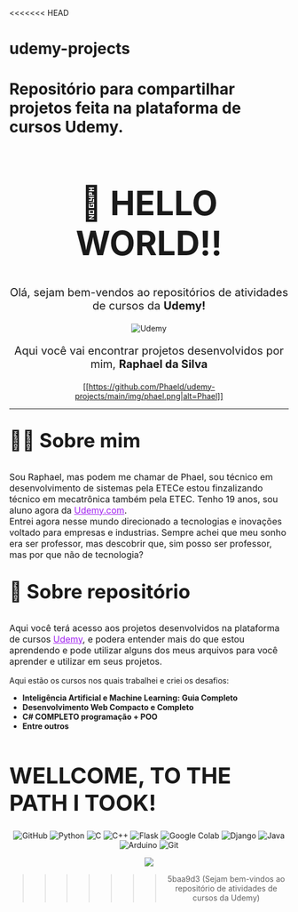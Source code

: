<<<<<<< HEAD
# udemy-projects
Repositório para compartilhar projetos feita na plataforma de cursos Udemy.
=======
<center>
<h1 style='font-size:60px;'>👋  HELLO WORLD!! </h1>

<p style="font-size:20px;">Olá, sejam bem-vendos ao repositórios de atividades de cursos da <b>Udemy!</b></p>

<img src="https://assets.bitdegree.org/online-learning-platforms/storage/media/udemy-logo-big.o.png?tr=w-250" alt="Udemy">

<p style="font-size:20px;">Aqui você vai encontrar projetos desenvolvidos por mim, <b>Raphael da Silva</b></p>

[[https://github.com/Phaeld/udemy-projects/main/img/phael.png|alt=Phael]]

</center>

<hr>

<p style="font-size:35px;"><b>🧑‍💻 Sobre mim</b></p>

<p style="font-size:16px;">
Sou Raphael, mas podem me chamar de Phael, sou técnico em desenvolvimento de sistemas pela ETECe estou finzalizando técnico em mecatrônica também pela ETEC.
Tenho 19 anos, sou aluno agora da <a href='udemy.com' style='color:#A020F0'>Udemy.com<a>. <br>
Entrei agora nesse mundo direcionado a tecnologias e inovações voltado para empresas e industrias. Sempre achei que meu sonho era ser professor, mas descobrir que, sim posso ser professor, mas por que não de tecnologia?
</p>

<p style="font-size:35px;"><b>📓 Sobre repositório</b></p>

<p style="font-size:16px;">
Aqui você terá acesso aos projetos desenvolvidos na plataforma de cursos <a href='udemy.com' style='color:#A020F0'>Udemy<a>, e podera entender mais do que estou aprendendo e pode utilizar alguns dos meus arquivos para você aprender e utilizar em seus projetos.

Aqui estão os cursos nos quais trabalhei e criei os desafios:

-  **Inteligência Artificial e Machine Learning: Guia Completo**
- **Desenvolvimento Web Compacto e Completo**
- **C# COMPLETO programação + POO**
- **Entre outros**
</p>

<h1 style='font-size:40px;'>WELLCOME, TO THE PATH I TOOK!</h1>
<center>
 <p align="center">
  <img src="https://img.shields.io/badge/GitHub-100000?style=for-the-badge&logo=github&logoColor=white" alt="GitHub">
  <img src="https://img.shields.io/badge/Python-14354C?style=for-the-badge&logo=python&logoColor=white" alt="Python">
  <img src="https://img.shields.io/badge/C-00599C?style=for-the-badge&logo=c&logoColor=white" alt="C">
  <img src="https://img.shields.io/badge/C%2B%2B-00599C?style=for-the-badge&logo=c%2B%2B&logoColor=white" alt="C++">
  <img src="https://img.shields.io/badge/Flask-000000?style=for-the-badge&logo=flask&logoColor=white" alt="Flask">
  <img src="https://img.shields.io/badge/Colab-F9AB00?style=for-the-badge&logo=googlecolab&color=525252" alt="Google Colab">
  <img src="https://img.shields.io/badge/Django-092E20?style=for-the-badge&logo=django&logoColor=white" alt="Django">
  <img src="https://img.shields.io/badge/Java-ED8B00?style=for-the-badge&logo=openjdk&logoColor=white" alt="Java">
  <img src="https://img.shields.io/badge/Arduino-00979D?style=for-the-badge&logo=Arduino&logoColor=white" alt="Arduino">
  <img src="https://img.shields.io/badge/GIT-E44C30?style=for-the-badge&logo=git&logoColor=white" alt="Git"> 
  
  [![](https://img.shields.io/badge/Raspberry%20Pi-A22846?style=for-the-badge&logo=Raspberry%20Pi&logoColor=white)]()

</p>

>>>>>>> 5baa9d3 (Sejam bem-vindos ao repositório de atividades de cursos da Udemy)
